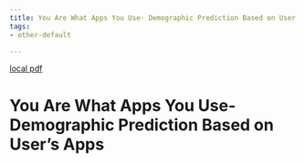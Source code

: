 ```yaml
---
title: You Are What Apps You Use- Demographic Prediction Based on User’s Apps
tags:
- other-default

---
```


[local pdf](../../../pdfs/You%20Are%20What%20Apps%20You%20Use-%20Demographic%20Prediction%20Based%20on%20User%E2%80%99s%20Apps.pdf)

# You Are What Apps You Use- Demographic Prediction Based on User’s Apps
